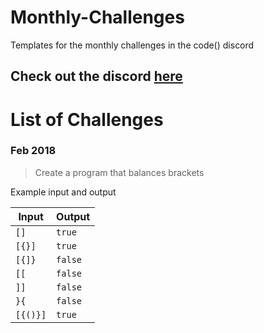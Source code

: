 # Monthly-Challenges
Templates for the monthly challenges in the code() discord

## Check out the discord [here](https://www.discord.gg/hFnDQ2F)


# List of Challenges
### Feb 2018
> Create a program that balances brackets

Example input and output

| Input | Output |
| ----- | ------ |
| `[]`  | `true` |
| `[{}]` | `true` |
| `[{]}` | `false` |
| `[[` | `false` |
| `]]` | `false` |
| `}{` | `false` |
| `[{()}]` | `true` |
